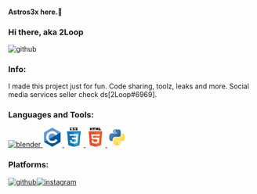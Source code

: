 #### Astros3x here.💫
### Hi there,  aka 2Loop
![github](https://user-images.githubusercontent.com/87500882/209153754-620b45c0-147e-4886-9f12-4bb2fc002c47.jpg)
<h3 align="left">Info:</h3>
<p>I made this project just for fun. Code sharing, toolz, leaks and more. Social media services seller check ds[2Loop#6969].</p>
<h3 align="left">Languages and Tools:</h3>
<p align="left"> <a href="https://www.blender.org/" target="_blank" rel="noreferrer"> <img src="https://download.blender.org/branding/community/blender_community_badge_white.svg" alt="blender" width="40" height="40"/> </a> <a href="https://www.cprogramming.com/" target="_blank" rel="noreferrer"> <img src="https://raw.githubusercontent.com/devicons/devicon/master/icons/c/c-original.svg" alt="c" width="40" height="40"/> </a> <a href="https://www.w3schools.com/css/" target="_blank" rel="noreferrer"> <img src="https://raw.githubusercontent.com/devicons/devicon/master/icons/css3/css3-original-wordmark.svg" alt="css3" width="40" height="40"/> </a> <a href="https://www.w3.org/html/" target="_blank" rel="noreferrer"> <img src="https://raw.githubusercontent.com/devicons/devicon/master/icons/html5/html5-original-wordmark.svg" alt="html5" width="40" height="40"/> </a> <a href="https://www.python.org" target="_blank" rel="noreferrer"> <img src="https://raw.githubusercontent.com/devicons/devicon/master/icons/python/python-original.svg" alt="python" width="40" height="40"/> </a> </p>
<h3 align="left">Platforms:</h3>
<p align="left"><a href="https://github.com/asotros3x" target="_blank" rel="noreferrer"><img src="https://cdn.jsdelivr.net/npm/simple-icons@3.0.1/icons/github.svg" alt="github" width="40" height="40"/></a><a href="https://www.instagram.com/2Loop._/" target="_blank" rel="noreferrer"><img src="https://cdn.jsdelivr.net/npm/simple-icons@3.0.1/icons/instagram.svg" alt="instagram" width="40" height="40"/></a></p>
